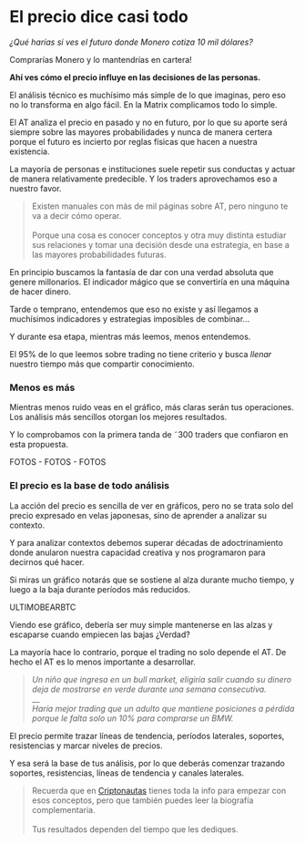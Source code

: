 # El precio dice casi todo

_¿Qué harías si ves el futuro donde Monero cotiza 10 mil dólares?_

Comprarías Monero y lo mantendrías en cartera!

**Ahí ves cómo el precio influye en las decisiones de las personas.**

El análisis técnico es muchísimo más simple de lo que imaginas, pero eso no lo transforma en algo fácil. En la Matrix complicamos todo lo simple.

El AT analiza el precio en pasado y no en futuro, por lo que su aporte será siempre sobre las mayores probabilidades y nunca de manera certera porque el futuro es incierto por reglas físicas que hacen a nuestra existencia.

La mayoría de personas e instituciones suele repetir sus conductas y actuar de manera relativamente predecible. Y los traders aprovechamos eso a nuestro favor.

> Existen manuales con más de mil páginas sobre AT, pero ninguno te va a decir cómo operar.\
> \
> Porque una cosa es conocer conceptos y otra muy distinta estudiar sus relaciones y tomar una decisión desde una estrategia, en base a las mayores probabilidades futuras.

En principio buscamos la fantasía de dar con una verdad absoluta que genere millonarios. El indicador mágico que se convertiría en una máquina de hacer dinero.

Tarde o temprano, entendemos que eso no existe y así llegamos a muchísimos indicadores y estrategias imposibles de combinar...

Y durante esa etapa, mientras más leemos, menos entendemos.

El 95% de lo que leemos sobre trading no tiene criterio y busca _llenar_ nuestro tiempo más que compartir conocimiento.

### Menos es más

Mientras menos ruido veas en el gráfico, más claras serán tus operaciones. Los análisis más sencillos otorgan los mejores resultados.

Y lo comprobamos con la primera tanda de ˜300 traders que confiaron en esta propuesta.

FOTOS - FOTOS - FOTOS

### El precio es la base de todo análisis

La acción del precio es sencilla de ver en gráficos, pero no se trata solo del precio expresado en velas japonesas, sino de aprender a analizar su contexto.

Y para analizar contextos debemos superar décadas de adoctrinamiento donde anularon nuestra capacidad creativa y nos programaron para decirnos qué hacer.

Si miras un gráfico notarás que se sostiene al alza durante mucho tiempo, y luego a la baja durante períodos más reducidos.

ULTIMOBEARBTC

Viendo ese gráfico, debería ser muy simple mantenerse en las alzas y escaparse cuando empiecen las bajas ¿Verdad?

La mayoría hace lo contrario, porque el trading no solo depende el AT. De hecho el AT es lo menos importante a desarrollar.

> _Un niño que ingresa en un bull market, eligiría salir cuando su dinero deja de mostrarse en verde durante una semana consecutiva._\
> __\
> _Haría mejor trading que un adulto que mantiene posiciones a pérdida porque le falta solo un 10% para comprarse un BMW._

El precio permite trazar líneas de tendencia, períodos laterales, soportes, resistencias y marcar niveles de precios.

Y esa será la base de tus análisis, por lo que deberás comenzar trazando soportes, resistencias, líneas de tendencia y canales laterales.

> Recuerda que en [Criptonautas](https://criptonautas.co) tienes toda la info para empezar con esos conceptos, pero que también puedes leer la biografía complementaria.\
> \
> Tus resultados dependen del tiempo que les dediques.
